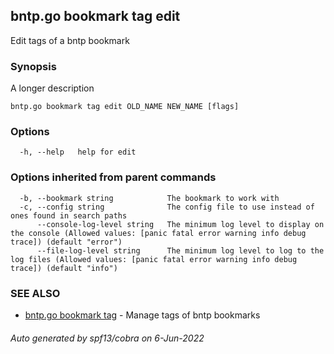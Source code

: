 ## bntp.go bookmark tag edit

Edit tags of a bntp bookmark

### Synopsis

A longer description

```
bntp.go bookmark tag edit OLD_NAME NEW_NAME [flags]
```

### Options

```
  -h, --help   help for edit
```

### Options inherited from parent commands

```
  -b, --bookmark string            The bookmark to work with
  -c, --config string              The config file to use instead of ones found in search paths
      --console-log-level string   The minimum log level to display on the console (Allowed values: [panic fatal error warning info debug trace]) (default "error")
      --file-log-level string      The minimum log level to log to the log files (Allowed values: [panic fatal error warning info debug trace]) (default "info")
```

### SEE ALSO

* [bntp.go bookmark tag](bntp.go_bookmark_tag.md)	 - Manage tags of bntp bookmarks

###### Auto generated by spf13/cobra on 6-Jun-2022
